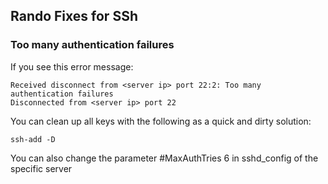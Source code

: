 ## Rando Fixes for SSh


### Too many authentication failures
If you see this error message:
```
Received disconnect from <server ip> port 22:2: Too many authentication failures
Disconnected from <server ip> port 22
```
You can clean up all keys with the following as a quick and dirty solution:
```
ssh-add -D
```
You can also change the parameter #MaxAuthTries 6 in sshd_config of the specific server

